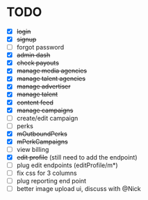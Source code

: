 # TODO

- [X] ~~login~~
- [X] ~~signup~~
- [ ] forgot password
- [X] ~~admin dash~~
- [X] ~~check payouts~~
- [X] ~~manage media agencies~~
- [X] ~~manage talent agencies~~
- [X] ~~manage advertiser~~
- [X] ~~manage talent~~
- [X] ~~content feed~~
- [X] ~~manage campaigns~~
- [ ] create/edit campaign
- [ ] perks
- [X] ~~mOutboundPerks~~
- [X] ~~mPerkCampaigns~~
- [ ] view billing
- [X] ~~edit profile~~ (still need to add the endpoint)
- [ ] plug edit endpoints (editProfile/m*)
- [ ] fix css for 3 columns
- [ ] plug reporting end point
- [ ] better image upload ui, discuss with @Nick
